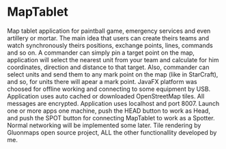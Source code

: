 # MapTablet
Map tablet application for paintball game, emergency services and even artillery or mortar. The main idea that users can
create theirs teams and watch synchronously theirs positions, exchange points, lines, commands and so on. 
A commander can simply pin a target point on the map, application will select the nearest unit from your team and calculate for him coordinates, direction and distance to that target. Also, commander can select units and send them to any mark point on the map (like in StarCraft),
and so, for units there will apear a mark point. 
JavaFX platform was choosed for offline working and connecting to some equipment by USB. Application uses auto cached or downloaded OpenStreetMap tiles. All messages are encrypted.
Application uses localhost and port 8007. Launch one or more apps one machine, push the HEAD button to work as Head, and push the SPOT button for connecting MapTablet to work as a Spotter. Normal networking will be implemented some later.
Tile rendering by Gluonmaps open source project, ALL the other functionallity developed by me.
